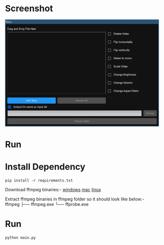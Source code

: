 # Screenshot

![Screenshot](screenshots/1.png)

# Run

# Install Dependency

```
pip install -r requirements.txt
```
Download ffmpeg binaries:-
    [windows](https://github.com/GyanD/codexffmpeg/releases/download/7.1/ffmpeg-7.1-essentials_build.7z)
    [mac](https://evermeet.cx/ffmpeg/ffmpeg-7.1.7z)
    [linux](https://github.com/BtbN/FFmpeg-Builds/releases)

Extract ffmpeg binaries in ffmpeg folder so it should look like below:-
ffmpeg
├── ffmpeg.exe
└── ffprobe.exe

# Run

```
python main.py

```
